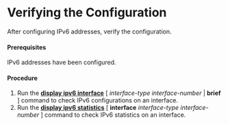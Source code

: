 Verifying the Configuration
===========================

After configuring IPv6 addresses, verify the configuration.

#### Prerequisites

IPv6 addresses have been configured.


#### Procedure

1. Run the [**display ipv6 interface**](cmdqueryname=display+ipv6+interface+brief) [ *interface-type* *interface-number* | **brief** ] command to check IPv6 configurations on an interface.
2. Run the [**display ipv6 statistics**](cmdqueryname=display+ipv6+statistics+interface) [ **interface** *interface-type* *interface-number* ] command to check IPv6 statistics on an interface.
